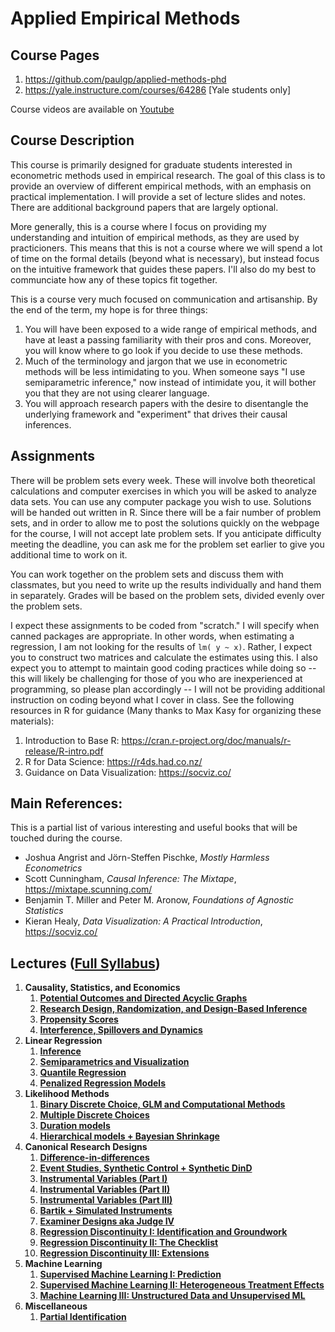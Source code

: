 


# Applied Empirical Methods 
## Course Pages
1. https://github.com/paulgp/applied-methods-phd
2. https://yale.instructure.com/courses/64286 [Yale students only]

Course videos are available on [Youtube](https://www.youtube.com/playlist?list=PLWWcL1M3lLlojLTSVf2gGYQ_9TlPyPbiJ)

## Course Description
This course is primarily designed for graduate students interested in econometric methods used in empirical research. The goal of this class is to provide an overview of different empirical methods, with an emphasis on practical implementation.  I will provide a set of lecture slides and notes. There are additional background papers that are largely optional.

More generally, this is a course where I focus on providing my understanding and intuition of empirical methods, as they are used by practicioners. This means that this is not a course where we will spend a lot of time on the formal details (beyond what is necessary), but instead focus on the intuitive framework that guides these papers. I'll also do my best to communciate how any of these topics fit together.

This is a course very much focused on communication and artisanship. By the end of the term, my hope is for three things:

1. You will have been exposed to a wide range of empirical methods, and have at least a passing familiarity with their pros and cons. Moreover, you will know where to go look if you decide to use these methods. 
2. Much of the terminology and jargon that we use in econometric methods will be less intimidating to you. When someone says "I use semiparametric inference," now instead of intimidate you, it will bother you that they are not using clearer language.
3. You will approach research papers with the desire to disentangle the underlying framework and "experiment" that drives their causal inferences.

## Assignments
There will be problem sets every week. These will involve both theoretical calculations and computer exercises in which you will be asked to analyze data sets. You can use any computer package you wish to use. Solutions will be handed out written in R. Since there will be a fair number of problem sets, and in order to allow me to post the solutions quickly on the webpage for the course, I will not accept late problem sets. If you anticipate difficulty meeting the deadline, you can ask me for the problem set earlier to give you additional time to work on it.

You can work together on the problem sets and discuss them with classmates, but you need to write up the results individually and hand them in separately. Grades will be based on the problem sets, divided evenly over the problem sets.

I expect these assignments to be coded from "scratch." I will specify when canned packages are appropriate. In other words, when estimating a regression, I am not looking for the results of `lm( y ~ x)`. Rather, I expect you to construct two matrices and calculate the estimates using this. I also expect you to attempt to maintain good coding practices while doing so -- this will likely be challenging for those of you who are inexperienced at programming, so please plan accordingly -- I will not be providing additional instruction on coding beyond what I cover in class.  See the following resources in R for guidance (Many thanks to Max Kasy for organizing these materials):

1. Introduction to Base R: https://cran.r-project.org/doc/manuals/r-release/R-intro.pdf
2. R for Data Science: https://r4ds.had.co.nz/
3. Guidance on Data Visualization: https://socviz.co/

## Main References:
This is a partial list of various interesting and useful books that will be touched during the course. 

* Joshua Angrist and Jörn-Steffen Pischke,  *Mostly Harmless Econometrics*
* Scott Cunningham,  *Causal Inference: The Mixtape*,  https://mixtape.scunning.com/
* Benjamin T. Miller and Peter M. Aronow, *Foundations of Agnostic Statistics*
* Kieran Healy, *Data Visualization: A Practical Introduction*, https://socviz.co/

## Lectures ([Full Syllabus](https://github.com/paulgp/applied-methods-phd/blob/main/syllabus.pdf))

1. **Causality, Statistics, and Economics**
	1. [**Potential Outcomes and Directed Acyclic Graphs**](https://nbviewer.org/github/paulgp/applied-methods-phd/blob/main/lectures/01_po_dags.pdf)
	2. [**Research Design, Randomization, and Design-Based Inference**](https://nbviewer.org/github/paulgp/applied-methods-phd/blob/main/lectures/02_randomization.pdf)
    3. [**Propensity Scores**](https://nbviewer.org/github/paulgp/applied-methods-phd/blob/main/lectures/03_propensity_scores.pdf)
    4.  [**Interference, Spillovers and Dynamics**](https://nbviewer.org/github/paulgp/applied-methods-phd/blob/main/lectures/04_interference_dynamics.pdf)
2. **Linear Regression**
	1. [**Inference**](https://nbviewer.org/github/paulgp/applied-methods-phd/blob/main/lectures/05_regression_1.pdf)
	2. [**Semiparametrics and Visualization**](https://nbviewer.org/github/paulgp/applied-methods-phd/blob/main/lectures/06_regression_2.pdf)
    3. [**Quantile Regression**](https://nbviewer.org/github/paulgp/applied-methods-phd/blob/main/lectures/07_regression_3.pdf)
    4. [**Penalized Regression Models**](https://nbviewer.org/github/paulgp/applied-methods-phd/blob/main/lectures/08_regression_4.pdf)
3. **Likelihood Methods**
   1. [**Binary Discrete Choice, GLM and Computational Methods**](https://nbviewer.org/github/paulgp/applied-methods-phd/blob/main/lectures/09_discrete_choice_1.pdf)
   2. [**Multiple Discrete Choices**](https://nbviewer.org/github/paulgp/applied-methods-phd/blob/main/lectures/10_discrete_choice_2.pdf)
   3. [**Duration models**](https://nbviewer.org/github/paulgp/applied-methods-phd/blob/main/lectures/11_duration_models.pdf)
   4. [**Hierarchical models + Bayesian Shrinkage**](https://nbviewer.org/github/paulgp/applied-methods-phd/blob/main/lectures/12_hierarchical_bayes.pdf)
4. **Canonical Research Designs**
   1. [**Difference-in-differences**](https://nbviewer.org/github/paulgp/applied-methods-phd/blob/main/lectures/13_dind.pdf)
   2. [**Event Studies, Synthetic Control + Synthetic DinD**](https://nbviewer.org/github/paulgp/applied-methods-phd/blob/main/lectures/14_synthetic_dind.pdf)
   3. [**Instrumental Variables (Part I)**](https://nbviewer.org/github/paulgp/applied-methods-phd/blob/main/lectures/15_iv_partI.pdf)
   4. [**Instrumental Variables (Part II)**](https://nbviewer.org/github/paulgp/applied-methods-phd/blob/main/lectures/16_iv_partII.pdf)
   5. [**Instrumental Variables (Part III)**](https://nbviewer.org/github/paulgp/applied-methods-phd/blob/main/lectures/17_iv_partIII.pdf)
   6. [**Bartik + Simulated Instruments**](https://nbviewer.org/github/paulgp/applied-methods-phd/blob/main/lectures/18_bartik_sim_iv.pdf)
   7. [**Examiner Designs aka Judge IV**](https://nbviewer.org/github/paulgp/applied-methods-phd/blob/main/lectures/19_judge_iv.pdf)
   8. [**Regression Discontinuity I: Identification and Groundwork**](https://nbviewer.org/github/paulgp/applied-methods-phd/blob/main/lectures/20_regression_discontinuity_1.pdf)
   9. [**Regression Discontinuity II: The Checklist**](https://nbviewer.org/github/paulgp/applied-methods-phd/blob/main/lectures/21_regression_discontinuity_2.pdf)
   10. [**Regression Discontinuity III: Extensions**](https://nbviewer.org/github/paulgp/applied-methods-phd/blob/main/lectures/22_regression_discontinuity_3.pdf)
5. **Machine Learning**
   1. [**Supervised Machine Learning I: Prediction**](https://nbviewer.org/github/paulgp/applied-methods-phd/blob/main/lectures/23_machine_learning_1.pdf)
   2. [**Supervised Machine Learning II: Heterogeneous Treatment Effects**](https://nbviewer.org/github/paulgp/applied-methods-phd/blob/main/lectures/24_machine_learning_2.pdf)
   3. [**Machine Learning III: Unstructured Data and Unsupervised ML**](https://nbviewer.org/github/paulgp/applied-methods-phd/blob/main/lectures/25_machine_learning_3.pdf) 
6. **Miscellaneous**
   1. [**Partial Identification**](https://nbviewer.org/github/paulgp/applied-methods-phd/blob/main/lectures/26_partial_identification.pdf)

